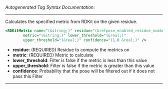 <!-- THIS IS AN AUTOGENERATED FILE: Don't edit it directly, instead change the schema definition in the code itself. -->

_Autogenerated Tag Syntax Documentation:_

---
Calculates the specified metric from RDKit on the given residue.

```xml
<RDKitMetric name="(&string;)" residue="(&refpose_enabled_residue_number;)"
        metric="(&string;)" lower_threshold="(&real;)"
        upper_threshold="(&real;)" confidence="(1.0 &real;)" />
```

-   **residue**: (REQUIRED) Residue to compute the metrics on
-   **metric**: (REQUIRED) Metric to calculate
-   **lower_threshold**: Filter is false if the metric is less than this value
-   **upper_threshold**: Filter is false if the metric is greater than this value
-   **confidence**: Probability that the pose will be filtered out if it does not pass this Filter

---
